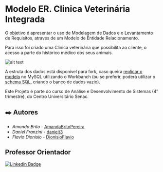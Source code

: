 # Modelo ER. Clinica Veterinária Integrada

O objetivo é apresentar o uso de Modelagem de Dados e o Levantamento de Requisitos, através de um Modelo de Entidade Relacionamento.

Para isso foi criado uma Clinica veterinária que possibilita ao cliente, o acesso a parte do histórico médico dos seus animais.

![alt text](https://raw.githubusercontent.com/AmandaBritoPereira/Modelo_ER_Clinica_Vet_Integrada/main/Diagrama%20ER%20L%C3%B3gico.png)

A estruta dos dados está disponível para fork, caso queira [replicar o modelo](https://github.com/AmandaBritoPereira/Modelo_ER_Clinica_Vet_Integrada/blob/main/Modelo%20ER.%20Diagrama%20Workbench.mwb) no MySQL utilizando o Workbanch (ou se preferir, poderá utilizar o [schema SQL](https://github.com/AmandaBritoPereira/Modelo_ER_Clinica_Vet_Integrada/blob/main/Modelo%20ER.%20Codigo%20Schema%20MySQL.sql), criando o banco de dados vazio).

Este Projeto é parte do curso de Análise e Desenvolvimento de Sistemas (4° trimestre), do Centro Universitário Senac.

## ✒️ Autores

* *Amanda Brito* - [AmandaBritoPereira](https://github.com/AmandaBritoPereira)
* *Daniel Franzini* - [danielt3](https://github.com/danielt3)
* *Flavio Dionisio* - [DionisioFlavio](https://github.com/DionisioFlavio)

## Professor Orientador

[![Linkedin Badge](https://img.shields.io/badge/-Gustavo%20Calixto%20-007dbb?style=flat-square&logo=Linkedin&logoColor=white&link=https://https://www.linkedin.com/in/gmcalixto/)](https://www.linkedin.com/in/gmcalixto/)
